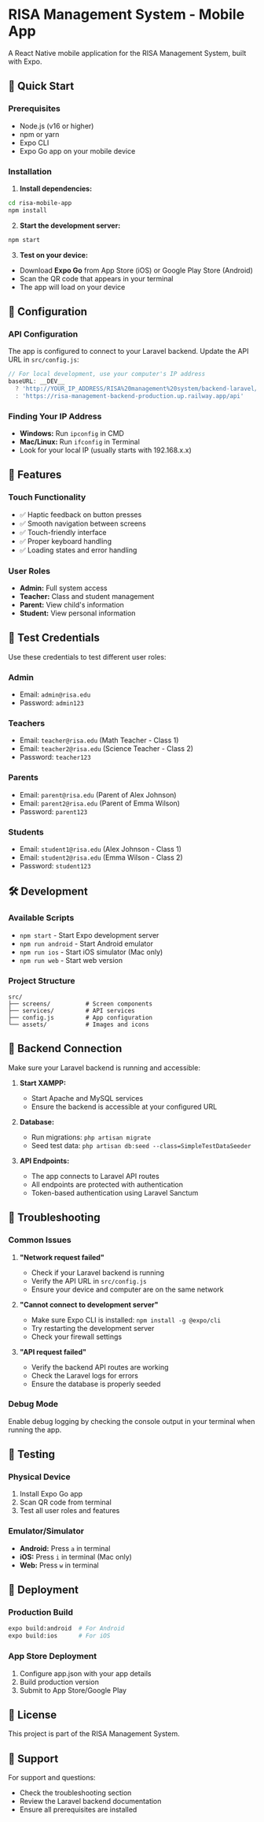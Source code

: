 # RISA Management System - Mobile App

A React Native mobile application for the RISA Management System, built with Expo.

## 🚀 Quick Start

### Prerequisites
- Node.js (v16 or higher)
- npm or yarn
- Expo CLI
- Expo Go app on your mobile device

### Installation

1. **Install dependencies:**
```bash
cd risa-mobile-app
npm install
```

2. **Start the development server:**
```bash
npm start
```

3. **Test on your device:**
- Download **Expo Go** from App Store (iOS) or Google Play Store (Android)
- Scan the QR code that appears in your terminal
- The app will load on your device

## 🔧 Configuration

### API Configuration
The app is configured to connect to your Laravel backend. Update the API URL in `src/config.js`:

```javascript
// For local development, use your computer's IP address
baseURL: __DEV__ 
  ? 'http://YOUR_IP_ADDRESS/RISA%20management%20system/backend-laravel/public/api'
  : 'https://risa-management-backend-production.up.railway.app/api'
```

### Finding Your IP Address
- **Windows:** Run `ipconfig` in CMD
- **Mac/Linux:** Run `ifconfig` in Terminal
- Look for your local IP (usually starts with 192.168.x.x)

## 📱 Features

### Touch Functionality
- ✅ Haptic feedback on button presses
- ✅ Smooth navigation between screens
- ✅ Touch-friendly interface
- ✅ Proper keyboard handling
- ✅ Loading states and error handling

### User Roles
- **Admin:** Full system access
- **Teacher:** Class and student management
- **Parent:** View child's information
- **Student:** View personal information

## 🔑 Test Credentials

Use these credentials to test different user roles:

### Admin
- Email: `admin@risa.edu`
- Password: `admin123`

### Teachers
- Email: `teacher@risa.edu` (Math Teacher - Class 1)
- Email: `teacher2@risa.edu` (Science Teacher - Class 2)
- Password: `teacher123`

### Parents
- Email: `parent@risa.edu` (Parent of Alex Johnson)
- Email: `parent2@risa.edu` (Parent of Emma Wilson)
- Password: `parent123`

### Students
- Email: `student1@risa.edu` (Alex Johnson - Class 1)
- Email: `student2@risa.edu` (Emma Wilson - Class 2)
- Password: `student123`

## 🛠 Development

### Available Scripts
- `npm start` - Start Expo development server
- `npm run android` - Start Android emulator
- `npm run ios` - Start iOS simulator (Mac only)
- `npm run web` - Start web version

### Project Structure
```
src/
├── screens/          # Screen components
├── services/         # API services
├── config.js         # App configuration
└── assets/           # Images and icons
```

## 🔌 Backend Connection

Make sure your Laravel backend is running and accessible:

1. **Start XAMPP:**
   - Start Apache and MySQL services
   - Ensure the backend is accessible at your configured URL

2. **Database:**
   - Run migrations: `php artisan migrate`
   - Seed test data: `php artisan db:seed --class=SimpleTestDataSeeder`

3. **API Endpoints:**
   - The app connects to Laravel API routes
   - All endpoints are protected with authentication
   - Token-based authentication using Laravel Sanctum

## 🐛 Troubleshooting

### Common Issues

1. **"Network request failed"**
   - Check if your Laravel backend is running
   - Verify the API URL in `src/config.js`
   - Ensure your device and computer are on the same network

2. **"Cannot connect to development server"**
   - Make sure Expo CLI is installed: `npm install -g @expo/cli`
   - Try restarting the development server
   - Check your firewall settings

3. **"API request failed"**
   - Verify the backend API routes are working
   - Check the Laravel logs for errors
   - Ensure the database is properly seeded

### Debug Mode
Enable debug logging by checking the console output in your terminal when running the app.

## 📱 Testing

### Physical Device
1. Install Expo Go app
2. Scan QR code from terminal
3. Test all user roles and features

### Emulator/Simulator
- **Android:** Press `a` in terminal
- **iOS:** Press `i` in terminal (Mac only)
- **Web:** Press `w` in terminal

## 🚀 Deployment

### Production Build
```bash
expo build:android  # For Android
expo build:ios      # For iOS
```

### App Store Deployment
1. Configure app.json with your app details
2. Build production version
3. Submit to App Store/Google Play

## 📄 License

This project is part of the RISA Management System.

## 🤝 Support

For support and questions:
- Check the troubleshooting section
- Review the Laravel backend documentation
- Ensure all prerequisites are installed 